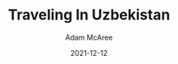 ---
author: "Adam McAree"
title: "Traveling In Uzbekistan"
date: 2021-12-12
description: " Traveling in Uzbekistan 2021"
tags: ["blog"]
thumbnail: "uzbekvideothumb.jpg"
logo: "BigRigLogo.png"
---